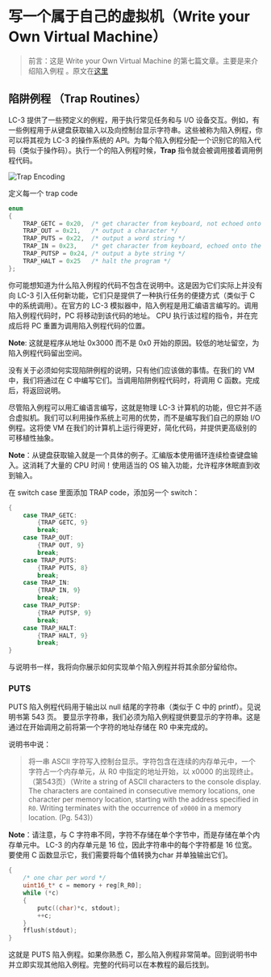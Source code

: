 # 写一个属于自己的虚拟机（Write your Own Virtual Machine）

> 前言：这是 Write your Own Virtual Machine 的第七篇文章。主要是来介绍陷入例程 。原文在[这里](https://justinmeiners.github.io/lc3-vm/)



## 陷阱例程 （Trap Routines）

LC-3 提供了一些预定义的例程，用于执行常见任务和与 I/O 设备交互。例如，有一些例程用于从键盘获取输入以及向控制台显示字符串。这些被称为陷入例程，你可以将其视为 LC-3 的操作系统的 API。为每个陷入例程分配一个识别它的陷入代码（类似于操作码）。执行一个的陷入例程时候，**Trap** 指令就会被调用接着调用例程代码。



![Trap Encoding](https://justinmeiners.github.io/lc3-vm/img/trap_layout.gif)



定义每一个 trap code



```c
enum
{
    TRAP_GETC = 0x20,  /* get character from keyboard, not echoed onto the terminal */
    TRAP_OUT = 0x21,   /* output a character */
    TRAP_PUTS = 0x22,  /* output a word string */
    TRAP_IN = 0x23,    /* get character from keyboard, echoed onto the terminal */
    TRAP_PUTSP = 0x24, /* output a byte string */
    TRAP_HALT = 0x25   /* halt the program */
};
```



你可能想知道为什么陷入例程的代码不包含在说明中。这是因为它们实际上并没有向 LC-3 引入任何新功能，它们只是提供了一种执行任务的便捷方式（类似于 C 中的系统调用）。在官方的 LC-3 模拟器中，陷入例程是用汇编语言编写的。调用陷入例程代码时，PC 将移动到该代码的地址。 CPU 执行该过程的指令，并在完成后将 PC 重置为调用陷入例程代码的位置。



**Note**: 这就是程序从地址 0x3000 而不是 0x0 开始的原因。较低的地址留空，为陷入例程代码留出空间。



没有关于必须如何实现陷阱例程的说明，只有他们应该做的事情。在我们的 VM 中，我们将通过在 C 中编写它们。当调用陷阱例程代码时，将调用 C 函数。完成后，将返回说明。



尽管陷入例程可以用汇编语言编写，这就是物理 LC-3 计算机的功能，但它并不适合虚拟机。我们可以利用操作系统上可用的优势，而不是编写我们自己的原始 I/O 例程。这将使 VM 在我们的计算机上运行得更好，简化代码，并提供更高级别的可移植性抽象。



**Note**：从键盘获取输入就是一个具体的例子。汇编版本使用循环连续检查键盘输入。这消耗了大量的 CPU 时间！使用适当的 OS 输入功能，允许程序休眠直到收到输入。



在 switch case 里面添加 TRAP code，添加另一个 switch：

```c
{
    case TRAP_GETC:
        {TRAP GETC, 9}
        break;
    case TRAP_OUT:
        {TRAP OUT, 9}
        break;
    case TRAP_PUTS:
        {TRAP PUTS, 8}
        break;
    case TRAP_IN:
        {TRAP IN, 9}
        break;
    case TRAP_PUTSP:
        {TRAP PUTSP, 9}
        break;
    case TRAP_HALT:
        {TRAP HALT, 9}
        break;
}
```



与说明书一样，我将向你展示如何实现单个陷入例程并将其余部分留给你。



### PUTS

PUTS 陷入例程代码用于输出以 null 结尾的字符串（类似于 C 中的 printf）。见说明书第 543 页。 要显示字符串，我们必须为陷入例程提供要显示的字符串。这是通过在开始调用之前将第一个字符的地址存储在 R0 中来完成的。



说明书中说：



> 将一串 ASCII 字符写入控制台显示。字符包含在连续的内存单元中，一个字符占一个内存单元，从 R0 中指定的地址开始，以 x0000 的出现终止。 （第543页）（Write a string of ASCII characters to the console display. The characters are contained in consecutive memory locations, one character per memory location, starting with the address specified in `R0`. Writing terminates with the occurrence of `x0000` in a memory location. (Pg. 543)）



**Note**：请注意，与 C 字符串不同，字符不存储在单个字节中，而是存储在单个内存单元中。 LC-3 的内存单元是 16 位，因此字符串中的每个字符都是 16 位宽。要使用 C 函数显示它，我们需要将每个值转换为char 并单独输出它们。



```c
{
    /* one char per word */
    uint16_t* c = memory + reg[R_R0];
    while (*c)
    {
        putc((char)*c, stdout);
        ++c;
    }
    fflush(stdout);
}
```



这就是 PUTS 陷入例程。如果你熟悉 C，那么陷入例程非常简单。回到说明书中并立即实现其他陷入例程。完整的代码可以在本教程的最后找到。